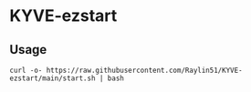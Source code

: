 # KYVE-ezstart

## Usage

`curl -o- https://raw.githubusercontent.com/Raylin51/KYVE-ezstart/main/start.sh | bash`
